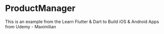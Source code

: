 # ProductManager
This is an example from the Learn Flutter &amp; Dart to Build iOS &amp; Android Apps from Udemy - Maximilian

